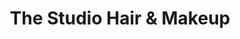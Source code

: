 ---
title: "The Studio Hair & Makeup"
url: /villas/the-studio-hair-and-makeup/
shop: hairdresser
---